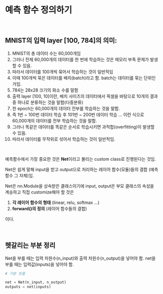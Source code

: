 # 예측 함수 정의하기

<br>

## MNIST의 입력 layer [100, 784]의 의미:

1. MNIST의 총 데이터 수는 60,000개임
2. 그러나 전체 60,000개의 데이터를 한 번에 학습하는 것은 메모리 부족 문제가 발생할 수 있음.
3. 따라서 데이터를 100개씩 묶어서 학습하는 것이 일반적임
4. 이때 100개씩 묶은 데이터를 배치(batch)라고 함. batch는 데이터를 묶는 단위인 거임.
5. 784는 28x28 크기의 화소 수를 말함
6. 출력 layer [100, 10]이란, 배치 사이즈의 데이터에서 픽셀을 바탕으로 10개의 결과 중 하나로 분류하는 것을 말함(다중분류)
7. 한 epoch는 60,000개의 데이터 전부를 학습하는 것을 말함.
8. 즉 1번 ~ 100번 데이터 학습 후 101번 ~ 200번 데이터 학습 ... 이런 식으로 60,000개의 데이터를 전부 학습하는 것을 말함.
9. 그러나 똑같은 데이터를 똑같은 순서로 학습시키면 과적합(overfitting)이 발생할 수 있음.
10. 따라서 데이터를 무작위로 섞어서 학습하는 것이 일반적임.


<br>

예측함수에서 가장 중요한 것은 **Net**이라고 불리는 custom class로 진행된다는 것임.

Net은 쉽게 말해 input을 받고 output으로 처리하는 레이어 함수(모듈)들의 결합 (예측함수 그 자체)임.

Net은 nn.Module을 상속받은 클래스이기에 input, output은 부모 클래스의 속성을 계승하고 직접 customize해야 할 것은


1. **각 레이어 함수의 형태** (linear, relu, softmax ...)
2. **forward()의 정의** (레이어 함수들의 결합)  

이다.

<br>

## 헷갈리는 부분 정리

Net을 부를 때는 입력 차원수(n_input)와 출력 차원수(n_output)을 넣어야 함.
net을 부를 때는 입력값(inputs)을 넣어야 함.

```python
# 기본 흐름

net = Net(n_input, n_output)
outputs = net(inputs)
```